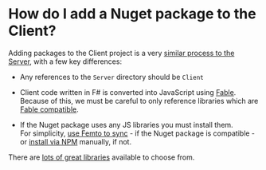# How do I add a Nuget package to the Client?
Adding packages to the Client project is a very [similar process to the Server](../add-nuget-package-to-server), with a few key differences:

- Any references to the `Server` directory should be `Client`

- Client code written in F# is converted into JavaScript using [Fable](https://fable.io/docs/index.html). Because of this, we must be careful to only reference libraries which are [Fable compatible](https://fable.io/docs/your-fable-project/use-a-fable-library.html).

- If the Nuget package uses any JS libraries you must install them.  
  For simplicity, [use Femto to sync](./sync-nuget-and-npm-packages.md) - if the Nuget package is compatible - or [install via NPM](./add-npm-package-to-client.md) manually, if not.

There are [lots of great libraries](../../awesome-safe-components.md) available to choose from.